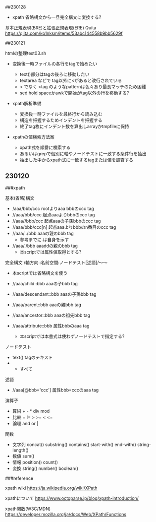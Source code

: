 #

##230128

- xpath 省略構文から一旦完全構文に変換する?





基本正規表現(BRE)と拡張正規表現(ERE) Quita
https://qiita.com/ko1nksm/items/53abc144558b9bb5629f


##230121

htmlの整理test03.sh

- 変換後一時ファイルの各行をtagで始めたい
    - text()部分はtagの後ろに移動したい
    - textarea などで tag以外に<があると改行されている
    - < でなく \<tag のようなpatternは色々あり最長マッチのため困難
    - sed hold spaceかawkで開始がtag以外の行を移動する?

- xpath解析準備
    - 変換後一時ファイルを最終行から読み込む
    - 構造を把握するためインデントを把握する
    - 終了tag枚にインデント数を算出しarrayかtmpfileに保持

- xpathの値検索方法案
    - xpath式を順番に検索する
    - あるいはgrepで個別に軸やノードテストに一致する条件行を抽出
    - 抽出した中からxpath式に一致するtagまたは値を調査する
    


## 230120

###xpath

基本(省略)構文

- /aaa/bbb/ccc rootよりaaa bbbのccc tag
- //aaa/bbb/ccc 起点aaaよりbbbのccc tag
- //aaa//bbb/ccc 起点aaaの子孫bbbのccc tag
- //aaa/bbb/ccc[n] 起点aaaよりbbbのn番目のccc tag
- //aaa/../bbb aaaの親のbbb tag
    - 参考までに.は自身を示す
- //aaa/./bbb aaaddの親のbbb tag
    - 本scriptでは属性値取得とする?


完全構文
/軸方向::名前空間:ノードテスト[述語]/～～

- 本scriptでは省略構文を使う

- //aaa/child::bbb aaaの子bbb tag
- //aaa/descendant::bbb aaaの子孫bbb tag
- //aaa/parent::bbb aaaの親bbb tag
- //aaa/ancestor::bbb aaaの祖先bbb tag
- //aaa/attribute::bbb 属性bbbのaaa tag
    - 本scriptでは本書式は使わずノードテストで指定する?

ノードテスト

- text() tagのテキスト
- * すべて

述語

- //aaa[@bbb='ccc'] 属性bbb=cccのaaa tag

演算子

- 算術 + - * div mod
- 比較 = != > >= < <=
- 論理 and or |

関数

- 文字列 concat() substring() contains() start-with() end-with() string-length()
- 数値 sum()
- 情報 position() count()
- 変換 string() number() boolean()


###reference

xpath wiki
https://ja.wikipedia.org/wiki/XPath

xpathについて
https://www.octoparse.jp/blog/xpath-introduction/

xpath関数(W3C/MDN)
https://developer.mozilla.org/ja/docs/Web/XPath/Functions



